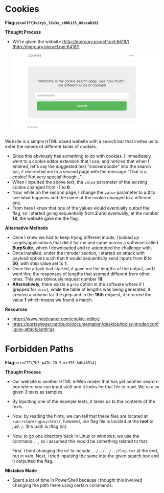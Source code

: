 
# Cookies

**Flag:`picoCTF{3v3ry1_l0v3s_c00k135_88acab36}`**

**Thought Process**

* We're given the website [http://mercury.picoctf.net:6418/](http://mercury.picoctf.net:6418/)
![alt text](image.png)

Website is a simple HTML based website with a search bar that invites us to enter the names of different kinds of cookies. 
* Since this obviously has something to do with cookies, I immediately went to a cookie editor extension that I use, and noticed that when I entered, let's say the suggested text "snickerdoodle" into the search bar, it redirected me to a second page with the message "That is a cookie! Not very special though...".
* When I inputted the above text, the `value` parameter of the existing cookie changed from **-1** to **0**. 
* Now, while on the second page, I change the `value` parameter to a **2** to see what happens and the name of the cookie changed to a different one. 
* From here I knew that one of the values would eventually output the flag, so I started going sequentially from **2** and eventually, at the number **18**, the website gave me the flag.

**Alternative Methods**
* Once I knew we had to keep trying different inputs, I looked up scripts/applications that did it for me and came across a software called **BurpSuite**, which I downloaded and re-attempted the challenge with. 
* Once installed, under the intruder section, I started an attack with payload options such that it would sequentially send inputs from **0** to **50**, with step value set to **1**. 
* Once the attack had started, it gave me the lengths of the output, and I went thru the responses of lengths that seemed different from other ones. This was obviously request number **18**. 
* **Alternatively,** there exists a `grep` option in the software where if I grepped for `pico{`, while the table of lengths was being generated, it created a column for the grep and in the **18th** request, it returned the value **1** which means we found a match.

**Resources**

* https://www.hotcleaner.com/cookie-editor/
* https://portswigger.net/burp/documentation/desktop/tools/intruder/configure-attack/settings

# Forbidden Paths

**Flag:**``picoCTF{7h3_p47h_70_5ucc355_6db46514}``

**Thought Process**

*  Our website is another HTML e-Web reader that has yet another search-box where you can input stuff and it looks for that file to read. We're also given 3 texts as samples.
* By inputting one of the example texts, it takes us to the contents of the texts.
* Now, by reading the hints, we can tell that these files are located at `/usr/share/nginx/html/`, however, our flag file is located at the **root** or just `/`. (It's path is /flag.txt).
* Now, to go one directory back in Linux or windows, we use the command `..`, so i assumed this would be something related to that.

	First, I tried changing the url to include  `../../../../flag.txt` at the end, but in vain.
	Next, I tried inputting the same into the given search box and it outputted the flag.

**Mistakes Made**
* Spent a lot of time in PowerShell because I thought this involved changing the path there using certain commands. 
